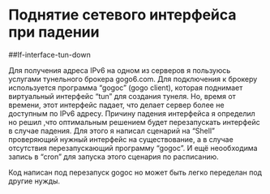 # Поднятие сетевого интерфейса при падении
##If-interface-tun-down

Для получения адреса IPv6 на одном из серверов я пользуюсь услугами тунельного брокера gogo6.com. Для подключения к брокеру используется программа “gogoc” (gogo client), которая поднимает виртуальный интерфейс “tun” для создания тунеля. Но, время от времени, этот интерфейс падает, что делает сервер более не доступным по IPv6 адресу.
Причину падения интерфейса я определил но решил ,что оптимальным решением будет перезапускать интерфейс в случае падения. Для этого я написал сценарий на “Shell” проверяющий нужный интерфейс на существование, а в случае отсутствия перезапускающий программу “gogoc”. И ещё неообходима запись в “cron” для запуска этого сценария по расписанию.

Код написан под перезапуск gogoc но может быть легко переделан под другие нужды.

